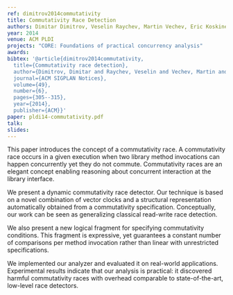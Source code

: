 ```yaml
---
ref: dimitrov2014commutativity
title: Commutativity Race Detection 
authors: Dimitar Dimitrov, Veselin Raychev, Martin Vechev, Eric Koskinen          
year: 2014
venue: ACM PLDI
projects: "CORE: Foundations of practical concurrency analysis"
awards:
bibtex: '@article{dimitrov2014commutativity,
  title={Commutativity race detection},
  author={Dimitrov, Dimitar and Raychev, Veselin and Vechev, Martin and Koskinen, Eric},
  journal={ACM SIGPLAN Notices},
  volume={49},
  number={6},
  pages={305--315},
  year={2014},
  publisher={ACM}}'
paper: pldi14-commutativity.pdf
talk: 
slides: 
---
```


This paper introduces the concept of a commutativity race. A commutativity race occurs in a given execution when two library method invocations can happen concurrently yet they do not commute. Commutativity races are an elegant concept enabling reasoning about concurrent interaction at the library interface.

We present a dynamic commutativity race detector. Our technique is based on a novel combination of vector clocks and a structural representation automatically obtained from a commutativity specification. Conceptually, our work can be seen as generalizing classical read-write race detection.

We also present a new logical fragment for specifying commutativity conditions. This fragment is expressive, yet guarantees a constant number of comparisons per method invocation rather than linear with unrestricted specifications.

We implemented our analyzer and evaluated it on real-world applications. Experimental results indicate that our analysis is practical: it discovered harmful commutativity races with overhead comparable to state-of-the-art, low-level race detectors.